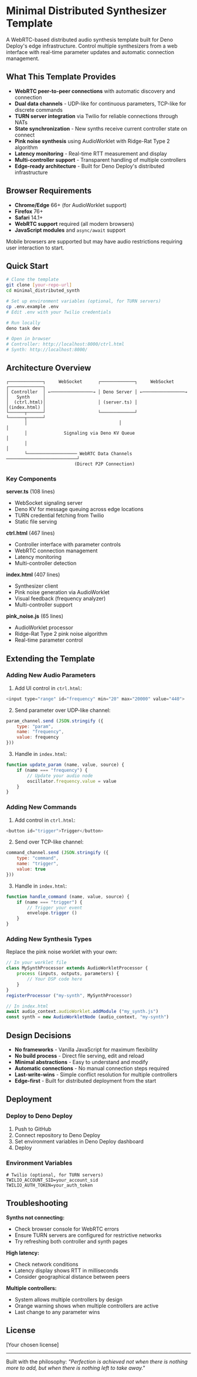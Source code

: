 # Minimal Distributed Synthesizer Template

A WebRTC-based distributed audio synthesis template built for Deno Deploy's edge infrastructure. Control multiple synthesizers from a web interface with real-time parameter updates and automatic connection management.

## What This Template Provides

- **WebRTC peer-to-peer connections** with automatic discovery and connection
- **Dual data channels** - UDP-like for continuous parameters, TCP-like for discrete commands  
- **TURN server integration** via Twilio for reliable connections through NATs
- **State synchronization** - New synths receive current controller state on connect
- **Pink noise synthesis** using AudioWorklet with Ridge-Rat Type 2 algorithm
- **Latency monitoring** - Real-time RTT measurement and display
- **Multi-controller support** - Transparent handling of multiple controllers
- **Edge-ready architecture** - Built for Deno Deploy's distributed infrastructure

## Browser Requirements

- **Chrome/Edge** 66+ (for AudioWorklet support)
- **Firefox** 76+
- **Safari** 14.1+
- **WebRTC support** required (all modern browsers)
- **JavaScript modules** and `async/await` support

Mobile browsers are supported but may have audio restrictions requiring user interaction to start.

## Quick Start

```bash
# Clone the template
git clone [your-repo-url]
cd minimal_distributed_synth

# Set up environment variables (optional, for TURN servers)
cp .env.example .env
# Edit .env with your Twilio credentials

# Run locally
deno task dev

# Open in browser
# Controller: http://localhost:8000/ctrl.html
# Synth: http://localhost:8000/
```

## Architecture Overview

```
┌─────────────┐     WebSocket      ┌─────────────┐     WebSocket      ┌─────────────┐
│ Controller  │ ←────────────────→ │ Deno Server │ ←────────────────→ │   Synth     │
│  (ctrl.html)│                    │ (server.ts) │                    │(index.html) │
└──────┬──────┘                    └─────────────┘                    └──────┬──────┘
       │                                   │                                   │
       │              Signaling via Deno KV Queue                            │
       │                                                                     │
       └─────────────────── WebRTC Data Channels ───────────────────────────┘
                          (Direct P2P Connection)
```

### Key Components

**server.ts** (108 lines)
- WebSocket signaling server
- Deno KV for message queuing across edge locations
- TURN credential fetching from Twilio
- Static file serving

**ctrl.html** (467 lines)
- Controller interface with parameter controls
- WebRTC connection management
- Latency monitoring
- Multi-controller detection

**index.html** (407 lines)
- Synthesizer client
- Pink noise generation via AudioWorklet
- Visual feedback (frequency analyzer)
- Multi-controller support

**pink_noise.js** (65 lines)
- AudioWorklet processor
- Ridge-Rat Type 2 pink noise algorithm
- Real-time parameter control

## Extending the Template

### Adding New Audio Parameters

1. Add UI control in `ctrl.html`:
```javascript
<input type="range" id="frequency" min="20" max="20000" value="440">
```

2. Send parameter over UDP-like channel:
```javascript
param_channel.send (JSON.stringify ({
    type: "param",
    name: "frequency", 
    value: frequency
}))
```

3. Handle in `index.html`:
```javascript
function update_param (name, value, source) {
    if (name === "frequency") {
        // Update your audio node
        oscillator.frequency.value = value
    }
}
```

### Adding New Commands

1. Add control in `ctrl.html`:
```javascript
<button id="trigger">Trigger</button>
```

2. Send over TCP-like channel:
```javascript
command_channel.send (JSON.stringify ({
    type: "command",
    name: "trigger",
    value: true
}))
```

3. Handle in `index.html`:
```javascript
function handle_command (name, value, source) {
    if (name === "trigger") {
        // Trigger your event
        envelope.trigger ()
    }
}
```

### Adding New Synthesis Types

Replace the pink noise worklet with your own:

```javascript
// In your worklet file
class MySynthProcessor extends AudioWorkletProcessor {
    process (inputs, outputs, parameters) {
        // Your DSP code here
    }
}
registerProcessor ("my-synth", MySynthProcessor)

// In index.html
await audio_context.audioWorklet.addModule ("my_synth.js")
const synth = new AudioWorkletNode (audio_context, "my-synth")
```

## Design Decisions

- **No frameworks** - Vanilla JavaScript for maximum flexibility
- **No build process** - Direct file serving, edit and reload
- **Minimal abstractions** - Easy to understand and modify
- **Automatic connections** - No manual connection steps required
- **Last-write-wins** - Simple conflict resolution for multiple controllers
- **Edge-first** - Built for distributed deployment from the start

## Deployment

### Deploy to Deno Deploy

1. Push to GitHub
2. Connect repository to Deno Deploy
3. Set environment variables in Deno Deploy dashboard
4. Deploy

### Environment Variables

```env
# Twilio (optional, for TURN servers)
TWILIO_ACCOUNT_SID=your_account_sid
TWILIO_AUTH_TOKEN=your_auth_token
```

## Troubleshooting

**Synths not connecting:**
- Check browser console for WebRTC errors
- Ensure TURN servers are configured for restrictive networks
- Try refreshing both controller and synth pages

**High latency:**
- Check network conditions
- Latency display shows RTT in milliseconds
- Consider geographical distance between peers

**Multiple controllers:**
- System allows multiple controllers by design
- Orange warning shows when multiple controllers are active
- Last change to any parameter wins

## License

[Your chosen license]

---

Built with the philosophy: *"Perfection is achieved not when there is nothing more to add, but when there is nothing left to take away."*